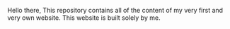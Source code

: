 Hello there,
This repository contains all of the content of my very first and very own website.
This website is built solely by me.